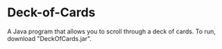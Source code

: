 # Deck-of-Cards
A Java program that allows you to scroll through a deck of cards. To run, download "DeckOfCards.jar".
